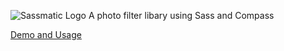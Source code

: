 
![Sassmatic Logo](http://sassmatic.com/img/sassmatic.png)
A photo filter libary using Sass and Compass

[Demo and Usage](http://sassmatic.com)